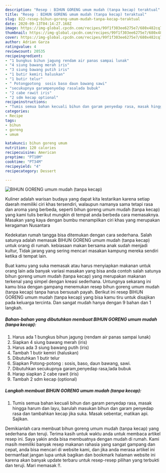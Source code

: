 ```yaml
---
description: "Resep : BIHUN GORENG umum mudah (tanpa kecap) teraktual"
title: "Resep : BIHUN GORENG umum mudah (tanpa kecap) teraktual"
slug: 822-resep-bihun-goreng-umum-mudah-tanpa-kecap-teraktual
date: 2020-09-13T04:14:27.168Z
image: https://img-global.cpcdn.com/recipes/99f1f303ee6275e7/680x482cq70/bihun-goreng-umum-mudah-tanpa-kecap-foto-resep-utama.jpg
thumbnail: https://img-global.cpcdn.com/recipes/99f1f303ee6275e7/680x482cq70/bihun-goreng-umum-mudah-tanpa-kecap-foto-resep-utama.jpg
cover: https://img-global.cpcdn.com/recipes/99f1f303ee6275e7/680x482cq70/bihun-goreng-umum-mudah-tanpa-kecap-foto-resep-utama.jpg
author: Adrian Garza
ratingvalue: 4
reviewcount: 20535
recipeingredient:
- "1 bungkus bihun jagung rendam air panas sampai lunak"
- "4 siung bawang merah iris"
- "3 siung bawang putih iris"
- "1 butir kemiri haluskan"
- "1 butir telur"
- " Potongpotong  sosis baso daun bawang sawi"
- "secukupnya garampenyedap rasalada bubuk"
- "2 cabe rawit iris"
- "2 sdm kecap optional"
recipeinstructions:
- "Tumis semua bahan kecuali bihun dan garam penyedap rasa, masak hingga harum dan layu, barulah masukan bihun dan garam penyedap rasa dan tambahkan kecap jika suka. Masak sebentar, matikan api. Sajikan."
categories:
- Recipe
tags:
- bihun
- goreng
- umum

katakunci: bihun goreng umum 
nutrition: 120 calories
recipecuisine: American
preptime: "PT10M"
cooktime: "PT34M"
recipeyield: "4"
recipecategory: Dessert

---
```



![BIHUN GORENG umum mudah (tanpa kecap)](https://img-global.cpcdn.com/recipes/99f1f303ee6275e7/680x482cq70/bihun-goreng-umum-mudah-tanpa-kecap-foto-resep-utama.jpg)

Kuliner adalah warisan budaya yang dapat kita lestarikan karena setiap daerah memiliki ciri khas tersendiri, walaupun namanya sama tetapi rasa dan aroma yang berbeda, seperti bihun goreng umum mudah (tanpa kecap) yang kami tulis berikut mungkin di tempat anda berbeda cara memasaknya. Masakan yang kaya dengan bumbu menampilkan ciri khas yang merupakan keragaman Nusantara



Kedekatan rumah tangga bisa ditemukan dengan cara sederhana. Salah satunya adalah memasak BIHUN GORENG umum mudah (tanpa kecap) untuk orang di rumah. kebiasaan makan bersama anak sudah menjadi kultur, Tidak jarang yang sering mencari masakan kampung mereka sendiri ketika di tempat lain.

Buat kamu yang suka memasak atau harus menyiapkan makanan untuk orang lain ada banyak variasi masakan yang bisa anda contoh salah satunya bihun goreng umum mudah (tanpa kecap) yang merupakan makanan terkenal yang simpel dengan kreasi sederhana. Untungnya sekarang ini kamu bisa dengan gampang menemukan resep bihun goreng umum mudah (tanpa kecap) tanpa harus bersusah payah.
Berikut ini resep BIHUN GORENG umum mudah (tanpa kecap) yang bisa kamu tiru untuk disajikan pada keluarga tercinta. Dan sangat mudah hanya dengan 9 bahan dan 1 langkah.


<!--inarticleads1-->

##### Bahan-bahan yang dibutuhkan membuat BIHUN GORENG umum mudah (tanpa kecap):

1. Harus ada 1 bungkus bihun jagung (rendam air panas sampai lunak)
1. Siapkan 4 siung bawang merah (iris)
1. Harus ada 3 siung bawang putih (iris)
1. Tambah 1 butir kemiri (haluskan)
1. Dibutuhkan 1 butir telur
1. Siapkan  Potong-potong : sosis, baso, daun bawang, sawi.
1. Dibutuhkan secukupnya garam,penyedap rasa,lada bubuk
1. Harap siapkan 2 cabe rawit (iris)
1. Tambah 2 sdm kecap (optional)




<!--inarticleads2-->

##### Langkah membuat  BIHUN GORENG umum mudah (tanpa kecap):

1. Tumis semua bahan kecuali bihun dan garam penyedap rasa, masak hingga harum dan layu, barulah masukan bihun dan garam penyedap rasa dan tambahkan kecap jika suka. Masak sebentar, matikan api. Sajikan.




Demikianlah cara membuat bihun goreng umum mudah (tanpa kecap) yang sederhana dan teruji. Terima kasih untuk waktu anda untuk membaca artikel resep ini. Saya yakin anda bisa membuatnya dengan mudah di rumah. Kami masih memiliki banyak resep makanan rahasia yang sangat gampang dan cepat, anda bisa mencari di website kami, dan jika anda merasa artikel ini bermanfaat jangan lupa untuk bagikan dan bookmark halaman website ini karena akan banyak update terbaru untuk resep-resep pilihan yang terbukti dan teruji. Mari memasak !!. 
